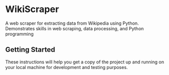 # WikiScraper
A web scraper for extracting data from Wikipedia using Python. Demonstrates skills in web scraping, data processing, and Python programming

## Getting Started
These instructions will help you get a copy of the project up and running on your local machine for development and testing purposes.
